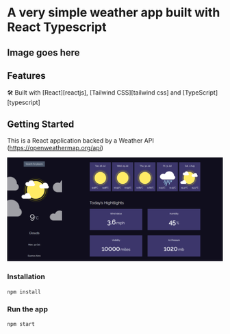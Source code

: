 # A very simple weather app built with React Typescript

## Image goes here

## Features

🛠 Built with [React][reactjs], [Tailwind CSS][tailwind css] and [TypeScript][typescript]

## Getting Started

This is a React application backed by a Weather API (https://openweathermap.org/api)

![Desktop Capture](https://github.com/alexodan/weather-app-react-typescript/blob/master/1.PNG)

### Installation

```shell
npm install
```

### Run the app

```shell
npm start
```
